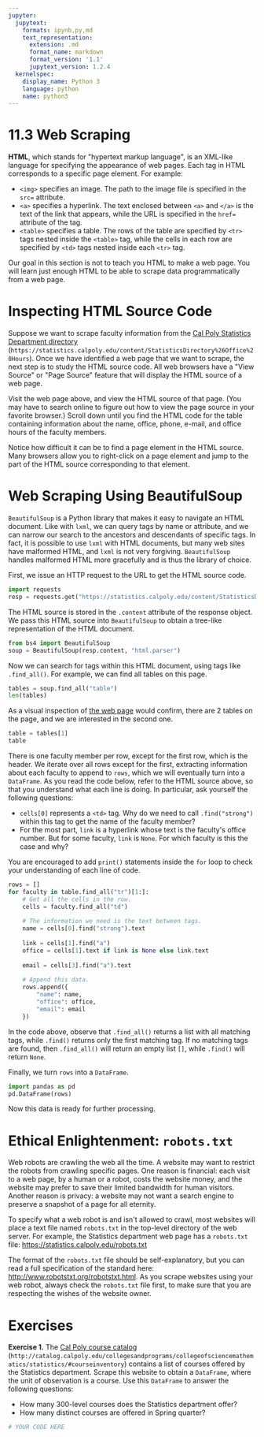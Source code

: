 ```yaml
---
jupyter:
  jupytext:
    formats: ipynb,py,md
    text_representation:
      extension: .md
      format_name: markdown
      format_version: '1.1'
      jupytext_version: 1.2.4
  kernelspec:
    display_name: Python 3
    language: python
    name: python3
---
```


# 11.3 Web Scraping

**HTML**, which stands for "hypertext markup language", is an XML-like language for specifying the appearance of web pages. Each tag in HTML corresponds to a specific page element. For example:

- `<img>` specifies an image. The path to the image file is specified in the `src=` attribute.
- `<a>` specifies a hyperlink. The text enclosed between `<a>` and `</a>` is the text of the link that appears, while the URL is specified in the `href=` attribute of the tag.
- `<table>` specifies a table. The rows of the table are specified by `<tr>` tags nested inside the `<table>` tag, while the cells in each row are specified by `<td>` tags nested inside each `<tr>` tag.

Our goal in this section is not to teach you HTML to make a web page. You will learn just enough HTML to be able to scrape data programmatically from a web page.


# Inspecting HTML Source Code

Suppose we want to scrape faculty information from the [Cal Poly Statistics Department directory](https://statistics.calpoly.edu/content/StatisticsDirectory%26Office%20Hours) (`https://statistics.calpoly.edu/content/StatisticsDirectory%26Office%20Hours`). Once we have identified a web page that we want to scrape, the next step is to study the HTML source code. All web browsers have a "View Source" or "Page Source" feature that will display the HTML source of a web page. 

Visit the web page above, and view the HTML source of that page. (You may have to search online to figure out how to view the page source in your favorite browser.) Scroll down until you find the HTML code for the table containing information about the name, office, phone, e-mail, and office hours of the faculty members.

Notice how difficult it can be to find a page element in the HTML source. Many browsers allow you to right-click on a page element and jump to the part of the HTML source corresponding to that element.


# Web Scraping Using BeautifulSoup

`BeautifulSoup` is a Python library that makes it easy to navigate an HTML document. Like with `lxml`, we can query tags by name or attribute, and we can narrow our search to the ancestors and descendants of specific tags. In fact, it is possible to use `lxml` with HTML documents, but many web sites have malformed HTML, and `lxml` is not very forgiving. `BeautifulSoup` handles malformed HTML more gracefully and is thus the library of choice.

First, we issue an HTTP request to the URL to get the HTML source code.

```python
import requests
resp = requests.get("https://statistics.calpoly.edu/content/StatisticsDirectory%26Office%20Hours")
```

The HTML source is stored in the `.content` attribute of the response object. We pass this HTML source into `BeautifulSoup` to obtain a tree-like representation of the HTML document.

```python
from bs4 import BeautifulSoup
soup = BeautifulSoup(resp.content, "html.parser")
```

Now we can search for tags within this HTML document, using tags like `.find_all()`. For example, we can find all tables on this page.

```python
tables = soup.find_all("table")
len(tables)
```

As a visual inspection of [the web page](https://statistics.calpoly.edu/content/StatisticsDirectory%26Office%20Hours) would confirm, there are 2 tables on the page, and we are interested in the second one.

```python
table = tables[1]
table
```

There is one faculty member per row, except for the first row, which is the header. We iterate over all rows except for the first, extracting information about each faculty to append to `rows`, which we will eventually turn into a `DataFrame`. As you read the code below, refer to the HTML source above, so that you understand what each line is doing. In particular, ask yourself the following questions:

- `cells[0]` represents a `<td>` tag. Why do we need to call `.find("strong")` within this tag to get the name of the faculty member?
- For the most part, `link` is a hyperlink whose text is the faculty's office number. But for some faculty, `link` is `None`. For which faculty is this the case and why?

You are encouraged to add `print()` statements inside the `for` loop to check your understanding of each line of code.

```python
rows = []
for faculty in table.find_all("tr")[1:]:
    # Get all the cells in the row.
    cells = faculty.find_all("td")
    
    # The information we need is the text between tags.
    name = cells[0].find("strong").text
    
    link = cells[1].find("a")
    office = cells[1].text if link is None else link.text
    
    email = cells[3].find("a").text
    
    # Append this data.
    rows.append({
        "name": name,
        "office": office,
        "email": email
    })
```

In the code above, observe that `.find_all()` returns a list with all matching tags, while `.find()` returns only the first matching tag. If no matching tags are found, then `.find_all()` will return an empty list `[]`, while `.find()` will return `None`.

Finally, we turn `rows` into a `DataFrame`.

```python
import pandas as pd
pd.DataFrame(rows)
```

Now this data is ready for further processing.


# Ethical Enlightenment: `robots.txt`

Web robots are crawling the web all the time. A website may want to restrict the robots from crawling specific pages. One reason is financial: each visit to a web page, by a human or a robot, costs the website money, and the website may prefer to save their limited bandwidth for human visitors. Another reason is privacy: a website may not want a search engine to preserve a snapshot of a page for all eternity.

To specify what a web robot is and isn't allowed to crawl, most websites will place a text file named `robots.txt` in the top-level directory of the web server. For example, the Statistics department web page has a `robots.txt` file: https://statistics.calpoly.edu/robots.txt

The format of the `robots.txt` file should be self-explanatory, but you can read a full specification of the standard here: http://www.robotstxt.org/robotstxt.html. As you scrape websites using your web robot, always check the `robots.txt` file first, to make sure that you are respecting the wishes of the website owner.


# Exercises


**Exercise 1.** The [Cal Poly course catalog](http://catalog.calpoly.edu/collegesandprograms/collegeofsciencemathematics/statistics/#courseinventory) (`http://catalog.calpoly.edu/collegesandprograms/collegeofsciencemathematics/statistics/#courseinventory`) contains a list of courses offered by the Statistics department. Scrape this website to obtain a `DataFrame`, where the unit of observation is a course. Use this `DataFrame` to answer the following questions: 

- How many 300-level courses does the Statistics department offer?
- How many distinct courses are offered in Spring quarter?

```python
# YOUR CODE HERE
```
